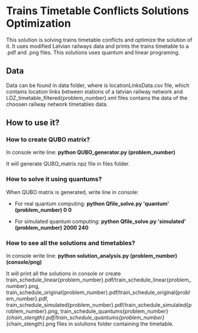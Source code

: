 # Trains Timetable Conflicts Solutions Optimization

This solution is solving trains timetable conflicts and optimize the solution of it. It uses modified Latvian railways data and prints the trains timetable to a .pdf and .png files. This solutions uses quantum and linear programing.

## Data

Data can be found in data folder, where is locationLinksData.csv file, which contains location links between stations of a latvian railway network and LDZ_timetable_filtered{problem_number}.xml files contains the data of the choosen railway network timetables data.

## How to use it?

### How to create QUBO matrix?

In console write line: **python QUBO_generator.py (problem_number)**

It will generate QUBO_matrix.npz file in files folder.

### How to solve it using quantums?

When QUBO matrix is generated, write line in console:
- For real quantum computing: **python Qfile_solve.py 'quantum' (problem_number) 0 0**

- For simulated quantum computing: **python Qfile_solve.py 'simulated' (problem_number) 2000 240**
  
### How to see all the solutions and timetables?

In console write line: **python solution_analysis.py (problem_number) (console/png)**

It will print all the solutions in console or create train_schedule_linear{problem_number}.pdf/train_schedule_linear{problem_number}.png, train_schedule_original{problem_number}.pdf/train_schedule_original{problem_number}.pdf, train_schedule_simulated{problem_number}.pdf/train_schedule_simulated{problem_number}.png, train_schedule_quantums{problem_number}_{chain_stength}.pdf/train_schedule_quantums{problem_number}_{chain_stength}.png files in solutions folder containing the timetable.
